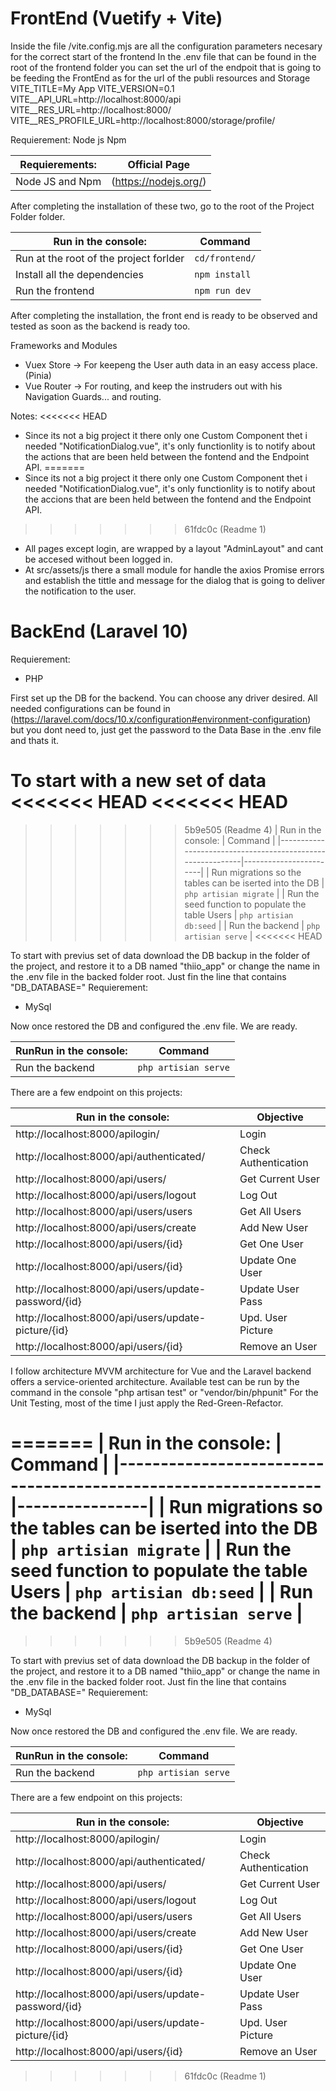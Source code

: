 # FrontEnd (Vuetify + Vite)
Inside the file /vite.config.mjs are all the configuration parameters necesary for the correct start of the frontend
In the .env file that can be found in the root of the frontend folder you can set the url of the endpoit that is going to be feeding the FrontEnd as for the url of the publi resources and Storage
VITE_TITLE=My App
VITE_VERSION=0.1
VITE__API_URL=http://localhost:8000/api
VITE__RES_URL=http://localhost:8000/
VITE__RES_PROFILE_URL=http://localhost:8000/storage/profile/

Requierement:
Node js
Npm

| Requierements:                               |    Official Page      |
|---------------------------------------------------------|-----------------------|
| Node JS and Npm                                         | (https://nodejs.org/) |

After completing the installation of these two, go to the root of the Project Folder folder.

| Run in the console:                                           |     Command    |
|---------------------------------------------------------------|----------------|
| Run at the root of the project forlder                        | `cd/frontend/` |
| Install all the dependencies                                  | `npm install`  |
| Run the frontend                                              | `npm run dev`  |

After completing the installation, the front end is ready to be observed and tested as soon as the backend is ready too.


Frameworks and Modules
- Vuex Store -> For keepeng the User auth data in an easy access place. (Pinia) 
- Vue Router -> For routing, and keep the instruders out with his Navigation Guards... and routing.

Notes:
<<<<<<< HEAD
- Since its not a big project it there only one Custom Component thet i needed "NotificationDialog.vue", it's only functionlity is to notify about the actions that are been held between the fontend and the Endpoint API.
=======
- Since its not a big project it there only one Custom Component thet i needed "NotificationDialog.vue", it's only functionlity is to notify about the accions that are been held between the fontend and the Endpoint API.
>>>>>>> 61fdc0c (Readme 1)
- All pages except login,  are wrapped by a layout "AdminLayout" and cant be accesed without been logged in.
- At src/assets/js there a small module for handle the axios Promise errors and establish the tittle and message for the dialog that is going to deliver the notification to the user.

# BackEnd (Laravel 10)

Requierement:
- PHP

First set up the DB for the backend. You can choose any driver desired.
All needed configurations can be found in (https://laravel.com/docs/10.x/configuration#environment-configuration)
but you dont need to, just get the password to the Data Base in the .env file and thats it.

To start with a new set of data
<<<<<<< HEAD
<<<<<<< HEAD
=======
>>>>>>> 5b9e505 (Readme 4)
| Run in the console:                                        |        Command         |
|------------------------------------------------------------|------------------------|
| Run migrations so the tables can be iserted into the DB    | `php artisian migrate` |
| Run the seed function to populate the table Users          | `php artisian db:seed` |
| Run the backend                                            | `php artisian serve`   |
<<<<<<< HEAD

To start with previus set of data download the DB backup in the folder of the project, and restore it to a DB named "thiio_app" or change the name in the .env file in the backed folder root. Just fin the line that contains "DB_DATABASE="
Requierement:
- MySql

Now once restored the DB and configured the .env file. We are ready.

| RunRun in the console:                                    |        Command         |
|-----------------------------------------------------------|------------------------|
| Run the backend                                           |  `php artisian serve`  |


There are a few endpoint on this projects:

| Run in the console:                                           |     Objective        |
|---------------------------------------------------------------|----------------------|
| http://localhost:8000/apilogin/                               |        Login         |
| http://localhost:8000/api/authenticated/                      | Check Authentication |
| http://localhost:8000/api/users/                              |   Get Current User   |
| http://localhost:8000/api/users/logout                        |        Log Out       |
| http://localhost:8000/api/users/users                         |    Get All  Users    |
| http://localhost:8000/api/users/create                        |     Add New User     |
| http://localhost:8000/api/users/{id}                          |     Get One User     |
| http://localhost:8000/api/users/{id}                          |    Update One User   |
| http://localhost:8000/api/users/update-password/{id}          |   Update User Pass   |
| http://localhost:8000/api/users/update-picture/{id}           |   Upd. User Picture  |
| http://localhost:8000/api/users/{id}                          |     Remove an User   |


I follow architecture MVVM architecture for Vue and the Laravel backend offers a service-oriented architecture.
Available test can be run by the command in the console  "php artisan test" or "vendor/bin/phpunit"
For the Unit Testing, most of the time I just apply the Red-Green-Refactor.

=======
| Run in the console:                                           |     Command    |
|---------------------------------------------------------------|----------------|
| Run migrations so the tables can be iserted into the DB       | `php artisian migrate` |
| Run the seed function to populate the table Users             | `php artisian db:seed` |
| Run the backend                                               | `php artisian serve`   |
=======
>>>>>>> 5b9e505 (Readme 4)

To start with previus set of data download the DB backup in the folder of the project, and restore it to a DB named "thiio_app" or change the name in the .env file in the backed folder root. Just fin the line that contains "DB_DATABASE="
Requierement:
- MySql

Now once restored the DB and configured the .env file. We are ready.

| RunRun in the console:                                    |        Command         |
|-----------------------------------------------------------|------------------------|
| Run the backend                                           |  `php artisian serve`  |


There are a few endpoint on this projects:

| Run in the console:                                           |     Objective        |
|---------------------------------------------------------------|----------------------|
| http://localhost:8000/apilogin/                               |        Login         |
| http://localhost:8000/api/authenticated/                      | Check Authentication |
| http://localhost:8000/api/users/                              |   Get Current User   |
| http://localhost:8000/api/users/logout                        |        Log Out       |
| http://localhost:8000/api/users/users                         |    Get All  Users    |
| http://localhost:8000/api/users/create                        |     Add New User     |
| http://localhost:8000/api/users/{id}                          |     Get One User     |
| http://localhost:8000/api/users/{id}                          |    Update One User   |
| http://localhost:8000/api/users/update-password/{id}          |   Update User Pass   |
| http://localhost:8000/api/users/update-picture/{id}           |   Upd. User Picture  |
| http://localhost:8000/api/users/{id}                          |     Remove an User   |




>>>>>>> 61fdc0c (Readme 1)

